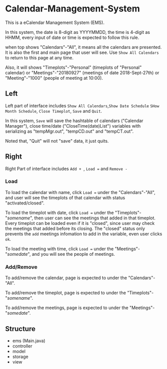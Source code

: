 # Calendar-Management-System
This is a eCalendar Management System (EMS).

In this system, the date is 8-digit as YYYYMMDD, the time is 4-digit as HHMM, every input of date or time is expected to follow this rule.

when top shows "Calendars"-"All", it means all the calendars are presented. It is also the first and main page that user will see. Use ``Show All Calendars`` to return to this page at any time. 

Also, it will shows "Timeplots"-"Personal" (timeplots of "Personal" calendar) or "Meetings"-"20180927" (meetings of date 2018-Sept-27th) or "Meeting"-"1000" (people of meeting at 10:00).

## Left 
Left part of interface includes ``Show All Calendars``,``Show Date Schedule`` ``SHow Month Schedule``, ``Close Timeplot``, ``Save`` and ``Quit``.

In this system, ``Save`` will save the hashtable of calendars ("Calendar Manager"), close time/date ("CloseTime(date)List") variables with serializing as "tempMgr.out", "tempCD.out" and "tempCT.out".   

Noted that, "Quit" will not "save" data, it just quits.

## Right
Right Part of interface includes ``Add + ``, ``Load =`` and ``Remove -``

### Load

To load the calendar with name, click ``Load =`` under the "Calendars"-"All", and user will see the timeplots of that calendar with status "activated/closed".

To load the timeplot with date, click ``Load =`` under the "Timeplots"-"_somename_", then user can see the meetings that added in that timeplot. Every timeplot can be loaded even if it is "closed", since user may check the meetings that added before its closing. The "closed" status only prevents the ``add`` meetings infomation to add in the variable, even user clicks ``ok``. 

To load the meeting with time, click ``Load =`` under the "Meetings"-"_somedate_", and you will see the people of meetings.

### Add/Remove

To add/remove the calendar, page is expected to under the "Calendars"-"All".

To add/remove the timeplot, page is expected to under the "Timeplots"-"_somename_". 

To add/remove the meetings, page is expected to under the "Meetings"-"_somedate_". 


## Structure

- ems (Main.java)
- controller
- model
- storage
- view